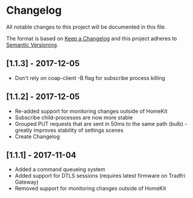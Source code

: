 # Changelog
All notable changes to this project will be documented in this file.

The format is based on [Keep a Changelog](http://keepachangelog.com/en/1.0.0/)
and this project adheres to [Semantic Versioning](http://semver.org/spec/v2.0.0.html).

## [1.1.3] - 2017-12-05
- Don't rely on coap-client -B flag for subscribe process killing

## [1.1.2] - 2017-12-05
- Re-added support for monitoring changes outside of HomeKit
- Subscribe child-processes are now more stable
- Grouped PUT requests that are sent in 50ms to the same path (bulb) - greatly improves stability of settings scenes  
- Create Changelog

## [1.1.1] - 2017-11-04
- Added a command queueing system
- Added support for DTLS sessions (requires latest firmware on Tradfri Gateway)
- Removed support for monitoring changes outside of HomeKit